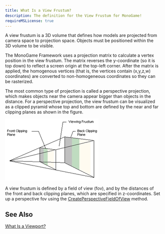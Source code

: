 ```yaml
---
title: What Is a View Frustum?
description: The definition for the View Frustum for MonoGame!
requireMSLicense: true
---
```


A view frustum is a 3D volume that defines how models are projected from camera space to projection space. Objects must be positioned within the 3D volume to be visible.

The MonoGame Framework uses a projection matrix to calculate a vertex position in the view frustum. The matrix reverses the y-coordinate (so it is top down) to reflect a screen origin at the top-left corner. After the matrix is applied, the homogenous vertices (that is, the vertices contain (x,y,z,w) coordinates) are converted to non-homogeneous coordinates so they can be rasterized.

The most common type of projection is called a perspective projection, which makes objects near the camera appear bigger than objects in the distance. For a perspective projection, the view frustum can be visualized as a clipped pyramid whose top and bottom are defined by the near and far clipping planes as shown in the figure.

![A diagram visualisation of the View Frustrum](images/frustum.jpg)

A view frustum is defined by a field of view (fov), and by the distances of the front and back clipping planes, which are specified in z-coordinates. Set up a perspective fov using the [CreatePerspectiveFieldOfView](/api/Microsoft.Xna.Framework.Matrix.html#Microsoft_Xna_Framework_Matrix_CreatePerspectiveFieldOfView_System_Single_System_Single_System_Single_System_Single_) method.

## See Also

[What Is a Viewport?](WhatIs_Viewport.md)  
